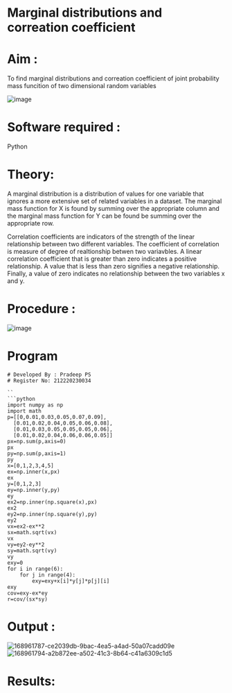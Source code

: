# Marginal distributions and correation coefficient  

# Aim : 

To find marginal distributions and correation coefficient of joint probability mass funcition of two dimensional random variables

![image](https://user-images.githubusercontent.com/104613195/168222062-bb7dec1f-f115-4669-8b4c-58283af8ccf3.png)

# Software required :  

Python

# Theory:

A marginal distribution is a distribution of values for one variable that ignores a more extensive set of related variables in a dataset.
The marginal mass function for X is found by summing over the appropriate column and the marginal mass function
for Y can be found be summing over the appropriate row.

Correlation coefficients are indicators of the strength of the linear relationship between two different variables. The coefficient of correlation is measure of degree of realtionship betwen two variavbles. A linear correlation coefficient that is greater than zero indicates a positive relationship. A value that is less than zero signifies a negative relationship. Finally, a value of zero indicates no relationship between the two variables x and y.  



# Procedure :
![image](https://user-images.githubusercontent.com/104613195/168220332-09383cb4-a7ac-4526-b547-fc522ca53227.png)



# Program
```
# Developed By : Pradeep PS
# Register No: 212220230034

``
```python
import numpy as np
import math
p=[[0,0.01,0.03,0.05,0.07,0.09],
  [0.01,0.02,0.04,0.05,0.06,0.08],
  [0.01,0.03,0.05,0.05,0.05,0.06],
  [0.01,0.02,0.04,0.06,0.06,0.05]]
px=np.sum(p,axis=0)
px
py=np.sum(p,axis=1)
py
x=[0,1,2,3,4,5]
ex=np.inner(x,px)
ex
y=[0,1,2,3]
ey=np.inner(y,py)
ey
ex2=np.inner(np.square(x),px)
ex2
ey2=np.inner(np.square(y),py)
ey2
vx=ex2-ex**2
sx=math.sqrt(vx)
vx
vy=ey2-ey**2
sy=math.sqrt(vy)
vy
exy=0
for i in range(6):
    for j in range(4):
        exy=exy+x[i]*y[j]*p[j][i]
exy
cov=exy-ex*ey
r=cov/(sx*sy)
```



# Output : 

![168961787-ce2039db-9bac-4ea5-a4ad-50a07cadd09e](https://user-images.githubusercontent.com/102652887/168962622-0a6ec897-3467-4d44-8af1-65c7e2ec51ac.png)
![168961794-a2b872ee-a502-41c3-8b64-c41a6309c1d5](https://user-images.githubusercontent.com/102652887/168962646-ac7cc02e-7ef1-4c98-8dbd-12ac5d67be62.png)

#  Results:

